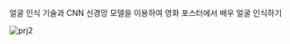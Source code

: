 얼굴 인식 기술과 CNN 신경망 모델을 이용하여 영화 포스터에서 배우 얼굴 인식하기


![prj2](https://user-images.githubusercontent.com/94579704/151469302-6a043ded-7f41-4b46-93d4-1fd41b2c0890.PNG)
